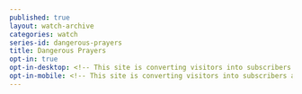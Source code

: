 ```yaml
---
published: true
layout: watch-archive
categories: watch
series-id: dangerous-prayers
title: Dangerous Prayers
opt-in: true
opt-in-desktop: <!-- This site is converting visitors into subscribers and customers with OptinMonster - http://optinmonster.com --><div id="om-pn2eirfthrbivsmf-holder"></div><script>var pn2eirfthrbivsmf,pn2eirfthrbivsmf_poll=function(){var r=0;return function(n,l){clearInterval(r),r=setInterval(n,l)}}();!function(e,t,n){if(e.getElementById(n)){pn2eirfthrbivsmf_poll(function(){if(window['om_loaded']){if(!pn2eirfthrbivsmf){pn2eirfthrbivsmf=new OptinMonsterApp();return pn2eirfthrbivsmf.init({u:"12205.264951",staging:0,dev:0});}}},25);return;}var d=false,o=e.createElement(t);o.id=n,o.src="//a.optnmnstr.com/app/js/api.min.js",o.onload=o.onreadystatechange=function(){if(!d){if(!this.readyState||this.readyState==="loaded"||this.readyState==="complete"){try{d=om_loaded=true;pn2eirfthrbivsmf=new OptinMonsterApp();pn2eirfthrbivsmf.init({u:"12205.264951",staging:0,dev:0});o.onload=o.onreadystatechange=null;}catch(t){}}}};(document.getElementsByTagName("head")[0]||document.documentElement).appendChild(o)}(document,"script","omapi-script");</script><!-- / OptinMonster -->
opt-in-mobile: <!-- This site is converting visitors into subscribers and customers with OptinMonster - http://optinmonster.com --><div id="om-feftaldfttih9904-holder"></div><script>var feftaldfttih9904,feftaldfttih9904_poll=function(){var r=0;return function(n,l){clearInterval(r),r=setInterval(n,l)}}();!function(e,t,n){if(e.getElementById(n)){feftaldfttih9904_poll(function(){if(window['om_loaded']){if(!feftaldfttih9904){feftaldfttih9904=new OptinMonsterApp();return feftaldfttih9904.init({u:"12205.264975",staging:0,dev:0});}}},25);return;}var d=false,o=e.createElement(t);o.id=n,o.src="//a.optnmnstr.com/app/js/api.min.js",o.onload=o.onreadystatechange=function(){if(!d){if(!this.readyState||this.readyState==="loaded"||this.readyState==="complete"){try{d=om_loaded=true;feftaldfttih9904=new OptinMonsterApp();feftaldfttih9904.init({u:"12205.264975",staging:0,dev:0});o.onload=o.onreadystatechange=null;}catch(t){}}}};(document.getElementsByTagName("head")[0]||document.documentElement).appendChild(o)}(document,"script","omapi-script");</script><!-- / OptinMonster -->
---
```

